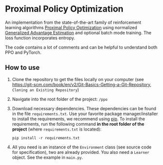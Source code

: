 # Proximal Policy Optimization

An implementation from the state-of-the-art family of reinforcement learning algorithms [Proximal Policy Optimization](https://openai.com/blog/openai-baselines-ppo/) using normalized [Generalized Advantage Estimation](https://arxiv.org/abs/1506.02438) and optional batch mode training. The loss function incorporates entropy.

The code contains a lot of comments and can be helpful to understand both PPO and PyTorch.

## How to use
 1. Clone the repository to get the files locally on your computer (see https://git-scm.com/book/en/v2/Git-Basics-Getting-a-Git-Repository, `Cloning an Existing Repository`)
 2. Navigate into the root folder of the project: `/ppo`
 3. Download necessary dependencies. These dependencies can be found in the file  `requirements.txt`. Use your favorite package manager/installer to install the requirements, we recommend using [pip](https://pypi.org/project/pip/). To install the requirements, run the following command **in the root folder of the project** (where `requirements.txt` is located):
	 
	 `pip install -r requirements.txt`
 4. All you need is an instance of the `Environment` class (see source code for specification), two are already provided. You also need a `Learner` object. See the example in `main.py`.
